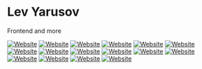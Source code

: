 # Lev Yarusov

Frontend and more


[![Website](https://img.shields.io/badge/-HTML-e34f26.svg?&style=for-the-badge&logo=html5&logoColor=fff)](https://www.w3schools.com/html/)
[![Website](https://img.shields.io/badge/-CSS-1572b6.svg?&style=for-the-badge&logo=css3&logoColor=fff)](https://www.w3schools.com/css/)
[![Website](https://img.shields.io/badge/-JavaScript-f7df1e.svg?&style=for-the-badge&logo=javascript&logoColor=222)](https://www.w3schools.com/js/)
[![Website](https://img.shields.io/badge/-React-282c34.svg?&style=for-the-badge&logo=react)](https://reactjs.org)
[![Website](https://img.shields.io/badge/SQL-000000.svg?&style=for-the-badge)](https://www.w3schools.com/sql/)
[![Website](https://img.shields.io/badge/-JSON-faf0e6.svg?&style=for-the-badge&logo=json&logoColor=000000)](https://www.w3schools.com/json/)
[![Website](https://img.shields.io/badge/-Git-fff.svg?&style=for-the-badge&logo=git&logoColor=f05832)](https://git-scm.com/)
[![Website](https://img.shields.io/badge/-GitHub-181717.svg?&style=for-the-badge&logo=github&logoColor=ffffff)](https://github.com/)
[![Website](https://img.shields.io/badge/-TypeScript-3178c6.svg?&style=for-the-badge&logo=typescript&logoColor=fff)](https://www.typescriptlang.org/)
[![Website](https://img.shields.io/badge/-Webpack-2b3a42.svg?&style=for-the-badge&logo=webpack&logoColor=8dd6f9)](https://webpack.js.org/)
[![Website](https://img.shields.io/badge/-Python_3-ffdb65.svg?&style=for-the-badge&logo=python&logoColor=3776ab)](https://www.python.org/)
[![Website](https://img.shields.io/badge/-PyPi-3775a9.svg?&style=for-the-badge&logo=pypi&logoColor=ffffff)](https://www.pypi.org/)
[![Website](https://img.shields.io/badge/-PyCharm-eef64e.svg?&style=for-the-badge&logo=pycharm&logoColor=000000)](https://www.jetbrains.com/pycharm/)
[![Website](https://img.shields.io/badge/-Lua-ffffff.svg?&style=for-the-badge&logo=lua&logoColor=2c2d72)](https://www.lua.org/)
[![Website](https://img.shields.io/badge/-Batch-faf0e6.svg?&style=for-the-badge)](https://www.tutorialspoint.com/batch_script/index.htm)
[![Website](https://img.shields.io/badge/-Discord_API-5865f2.svg?&style=for-the-badge&logo=discord&logoColor=ffffff)](https://discord.com/developers/docs)
